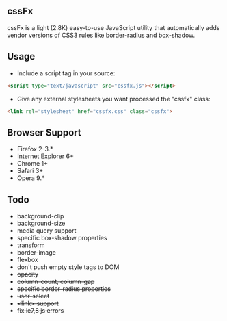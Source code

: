 cssFx
------

cssFx is a light (2.8K) easy-to-use JavaScript utility that automatically adds vendor versions of CSS3 rules like border-radius and box-shadow.

Usage
------
 * Include a script tag in your source:

``` html
<script type="text/javascript" src="cssfx.js"></script>
```

 * Give any external stylesheets you want processed the "cssfx" class:

 ``` html
 <link rel="stylesheet" href="cssfx.css" class="cssfx">
 ```

Browser Support
------

  * Firefox 2-3.*
  * Internet Explorer 6+
  * Chrome 1+
  * Safari 3+
  * Opera 9.*

Todo
------

  * background-clip
  * background-size
  * media query support
  * specific box-shadow properties
  * transform
  * border-image
  * flexbox
  * don't push empty style tags to DOM
  * <del>opacity</del>
  * <del>column-count, column-gap</del>
  * <del>specific border-radius properties</del>
  * <del>user-select</del>
  * <del>&lt;link&gt; support</del>
  * <del>fix ie7,8 js errors</del>
